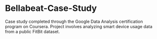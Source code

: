 # Bellabeat-Case-Study
Case study completed through the Google Data Analysis certification program on Coursera. Project involves analyzing smart device usage data from a public FitBit dataset.
